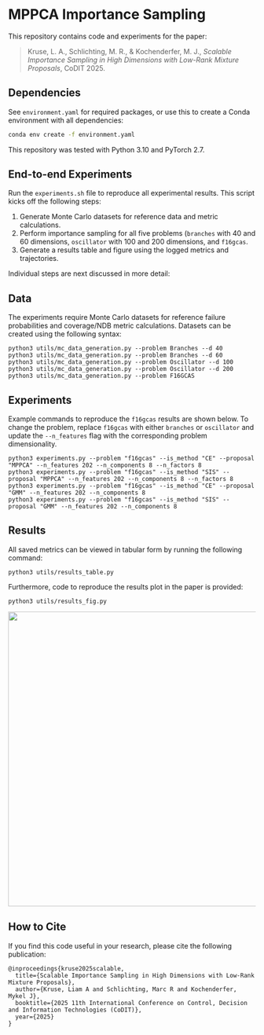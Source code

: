 # MPPCA Importance Sampling

This repository contains code and experiments for the paper:

> Kruse, L. A., Schlichting, M. R., & Kochenderfer, M. J., _Scalable Importance Sampling in High Dimensions with Low-Rank Mixture Proposals_, CoDIT 2025.

## Dependencies

See `environment.yaml` for required packages, or use this to create a Conda environment with all dependencies:
```bash
conda env create -f environment.yaml
```

This repository was tested with Python 3.10 and PyTorch 2.7.

## End-to-end Experiments

Run the `experiments.sh` file to reproduce all experimental results. This script kicks off the following steps:
1. Generate Monte Carlo datasets for reference data and metric calculations.
2. Perform importance sampling for all five problems (`branches` with 40 and 60 dimensions, `oscillator` with 100 and 200 dimensions, and `f16gcas`.
3. Generate a results table and figure using the logged metrics and trajectories.

Individual steps are next discussed in more detail:

## Data

The experiments require Monte Carlo datasets for reference failure probabilities and coverage/NDB metric calculations. Datasets can be created using the following syntax:

```
python3 utils/mc_data_generation.py --problem Branches --d 40
python3 utils/mc_data_generation.py --problem Branches --d 60
python3 utils/mc_data_generation.py --problem Oscillator --d 100
python3 utils/mc_data_generation.py --problem Oscillator --d 200
python3 utils/mc_data_generation.py --problem F16GCAS
```

## Experiments
Example commands to reproduce the `f16gcas` results are shown below. To change the problem, replace `f16gcas` with either `branches` or `oscillator` and update the `--n_features` flag with the corresponding problem dimensionality.

```
python3 experiments.py --problem "f16gcas" --is_method "CE" --proposal "MPPCA" --n_features 202 --n_components 8 --n_factors 8
python3 experiments.py --problem "f16gcas" --is_method "SIS" --proposal "MPPCA" --n_features 202 --n_components 8 --n_factors 8
python3 experiments.py --problem "f16gcas" --is_method "CE" --proposal "GMM" --n_features 202 --n_components 8
python3 experiments.py --problem "f16gcas" --is_method "SIS" --proposal "GMM" --n_features 202 --n_components 8
```

## Results

All saved metrics can be viewed in tabular form by running the following command:
```
python3 utils/results_table.py
```

Furthermore, code to reproduce the results plot in the paper is provided:
```
python3 utils/results_fig.py
```
<p align="center">
<img src="assets/results.png" width="600"/>
</p>

## How to Cite
If you find this code useful in your research, please cite the following publication:
```
@inproceedings{kruse2025scalable,
  title={Scalable Importance Sampling in High Dimensions with Low-Rank Mixture Proposals},
  author={Kruse, Liam A and Schlichting, Marc R and Kochenderfer, Mykel J},
  booktitle={2025 11th International Conference on Control, Decision and Information Technologies (CoDIT)},
  year={2025}
}
```
